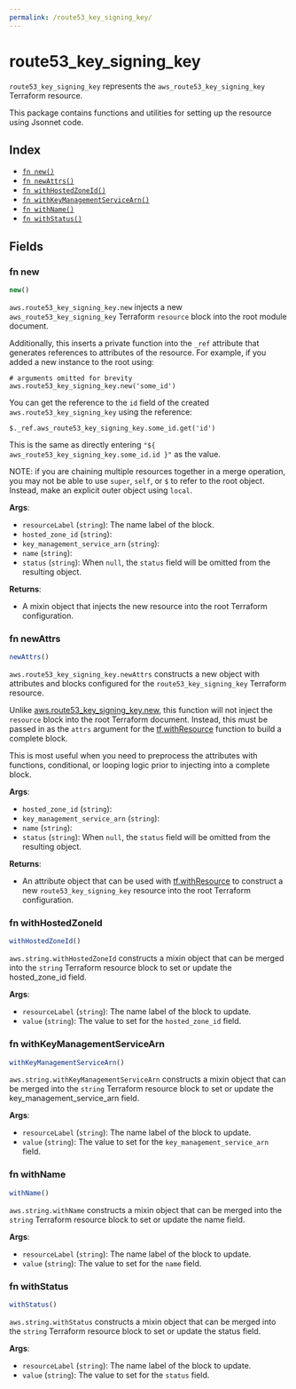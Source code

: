 ```yaml
---
permalink: /route53_key_signing_key/
---
```


# route53_key_signing_key

`route53_key_signing_key` represents the `aws_route53_key_signing_key` Terraform resource.



This package contains functions and utilities for setting up the resource using Jsonnet code.


## Index

* [`fn new()`](#fn-new)
* [`fn newAttrs()`](#fn-newattrs)
* [`fn withHostedZoneId()`](#fn-withhostedzoneid)
* [`fn withKeyManagementServiceArn()`](#fn-withkeymanagementservicearn)
* [`fn withName()`](#fn-withname)
* [`fn withStatus()`](#fn-withstatus)

## Fields

### fn new

```ts
new()
```


`aws.route53_key_signing_key.new` injects a new `aws_route53_key_signing_key` Terraform `resource`
block into the root module document.

Additionally, this inserts a private function into the `_ref` attribute that generates references to attributes of the
resource. For example, if you added a new instance to the root using:

    # arguments omitted for brevity
    aws.route53_key_signing_key.new('some_id')

You can get the reference to the `id` field of the created `aws.route53_key_signing_key` using the reference:

    $._ref.aws_route53_key_signing_key.some_id.get('id')

This is the same as directly entering `"${ aws_route53_key_signing_key.some_id.id }"` as the value.

NOTE: if you are chaining multiple resources together in a merge operation, you may not be able to use `super`, `self`,
or `$` to refer to the root object. Instead, make an explicit outer object using `local`.

**Args**:
  - `resourceLabel` (`string`): The name label of the block.
  - `hosted_zone_id` (`string`): 
  - `key_management_service_arn` (`string`): 
  - `name` (`string`): 
  - `status` (`string`):  When `null`, the `status` field will be omitted from the resulting object.

**Returns**:
- A mixin object that injects the new resource into the root Terraform configuration.


### fn newAttrs

```ts
newAttrs()
```


`aws.route53_key_signing_key.newAttrs` constructs a new object with attributes and blocks configured for the `route53_key_signing_key`
Terraform resource.

Unlike [aws.route53_key_signing_key.new](#fn-route53_key_signing_keynew), this function will not inject the `resource`
block into the root Terraform document. Instead, this must be passed in as the `attrs` argument for the
[tf.withResource](https://github.com/tf-libsonnet/core/tree/main/docs#fn-withresource) function to build a complete block.

This is most useful when you need to preprocess the attributes with functions, conditional, or looping logic prior to
injecting into a complete block.

**Args**:
  - `hosted_zone_id` (`string`): 
  - `key_management_service_arn` (`string`): 
  - `name` (`string`): 
  - `status` (`string`):  When `null`, the `status` field will be omitted from the resulting object.

**Returns**:
  - An attribute object that can be used with [tf.withResource](https://github.com/tf-libsonnet/core/tree/main/docs#fn-withresource) to construct a new `route53_key_signing_key` resource into the root Terraform configuration.


### fn withHostedZoneId

```ts
withHostedZoneId()
```

`aws.string.withHostedZoneId` constructs a mixin object that can be merged into the `string`
Terraform resource block to set or update the hosted_zone_id field.



**Args**:
  - `resourceLabel` (`string`): The name label of the block to update.
  - `value` (`string`): The value to set for the `hosted_zone_id` field.


### fn withKeyManagementServiceArn

```ts
withKeyManagementServiceArn()
```

`aws.string.withKeyManagementServiceArn` constructs a mixin object that can be merged into the `string`
Terraform resource block to set or update the key_management_service_arn field.



**Args**:
  - `resourceLabel` (`string`): The name label of the block to update.
  - `value` (`string`): The value to set for the `key_management_service_arn` field.


### fn withName

```ts
withName()
```

`aws.string.withName` constructs a mixin object that can be merged into the `string`
Terraform resource block to set or update the name field.



**Args**:
  - `resourceLabel` (`string`): The name label of the block to update.
  - `value` (`string`): The value to set for the `name` field.


### fn withStatus

```ts
withStatus()
```

`aws.string.withStatus` constructs a mixin object that can be merged into the `string`
Terraform resource block to set or update the status field.



**Args**:
  - `resourceLabel` (`string`): The name label of the block to update.
  - `value` (`string`): The value to set for the `status` field.

